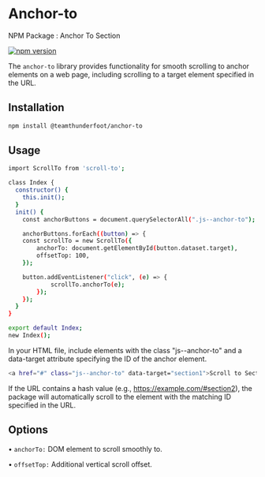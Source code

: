 # Anchor-to

NPM Package : Anchor To Section

[![npm version](https://badge.fury.io/js/scroll-to.svg)](https://badge.fury.io/js/scroll-to)

The `anchor-to` library provides functionality for smooth scrolling to anchor elements on a web page, including scrolling to a target element specified in the URL.

## Installation

```sh
npm install @teamthunderfoot/anchor-to
```

## Usage

```sh
import ScrollTo from 'scroll-to';

class Index {
  constructor() {
    this.init();
  }
  init() {
    const anchorButtons = document.querySelectorAll(".js--anchor-to");

    anchorButtons.forEach((button) => {
    const scrollTo = new ScrollTo({
        anchorTo: document.getElementById(button.dataset.target),
        offsetTop: 100,
    });

    button.addEventListener("click", (e) => {
            scrollTo.anchorTo(e);
        });
    });
  }
}

export default Index;
new Index();
```

In your HTML file, include elements with the class "js--anchor-to" and a data-target attribute specifying the ID of the anchor element.

```sh
<a href="#" class="js--anchor-to" data-target="section1">Scroll to Section 1</a>
```

If the URL contains a hash value (e.g., https://example.com/#section2), the package will automatically scroll to the element with the matching ID specified in the URL.

## Options

• `anchorTo:` DOM element to scroll smoothly to.

• `offsetTop:` Additional vertical scroll offset.

